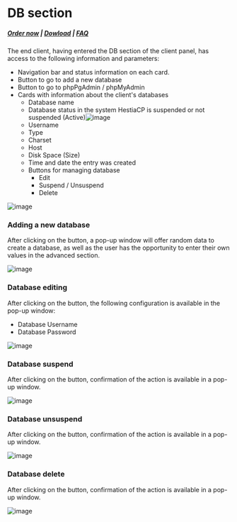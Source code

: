 # DB section

#####  [Order now](https://puqcloud.com/index.php?rp=/store/whmcs-module-hestiacp) | [Dowload](https://download.puqcloud.com/WHMCS/servers/PUQ_WHMCS-HestiaCP/) | [FAQ](https://faq.puqcloud.com/)

The end client, having entered the DB section of the client panel, has access to the following information and parameters:

- Navigation bar and status information on each card.
- Button to go to add a new database
- Button to go to phpPgAdmin / phpMyAdmin
- Cards with information about the client's databases 
    - Database name
    - Database status in the system HestiaCP is suspended or not suspended (Active)![image](https://user-images.githubusercontent.com/81689153/223439998-29431429-9601-45c5-bec8-177e2919d458.png)
    - Username
    - Type
    - Charset
    - Host
    - Disk Space (Size)
    - Time and date the entry was created
    - Buttons for managing database
        - Edit
        - Suspend / Unsuspend
        - Delete

![image](https://github.com/PUQ-sp-z-o-o/WHMCS-Module-HestiaCP/assets/81689153/70daf2aa-41bb-4907-a91a-40342fc6771d)

### Adding a new database

After clicking on the button, a pop-up window will offer random data to create a database, as well as the user has the opportunity to enter their own values in the advanced section.

![image](https://github.com/PUQ-sp-z-o-o/WHMCS-Module-HestiaCP/assets/81689153/bc930125-2bac-4616-9600-9d6aca872f0e)

### Database editing

After clicking on the button, the following configuration is available in the pop-up window:

- Database Username
- Database Password

![image](https://github.com/PUQ-sp-z-o-o/WHMCS-Module-HestiaCP/assets/81689153/0b416b13-45d4-44f1-9a6a-a33965ba72ae)

### Database suspend

After clicking on the button, confirmation of the action is available in a pop-up window.

![image](https://github.com/PUQ-sp-z-o-o/WHMCS-Module-HestiaCP/assets/81689153/68d720fd-485d-4066-a62b-bb61e1c8826d)

### Database unsuspend

After clicking on the button, confirmation of the action is available in a pop-up window.

![image](https://github.com/PUQ-sp-z-o-o/WHMCS-Module-HestiaCP/assets/81689153/f52913d1-ba83-406c-b2cd-76407e5c6815)

### Database delete

After clicking on the button, confirmation of the action is available in a pop-up window.

![image](https://github.com/PUQ-sp-z-o-o/WHMCS-Module-HestiaCP/assets/81689153/392733ca-e49e-4eb2-b7cc-59ac768edc04)
